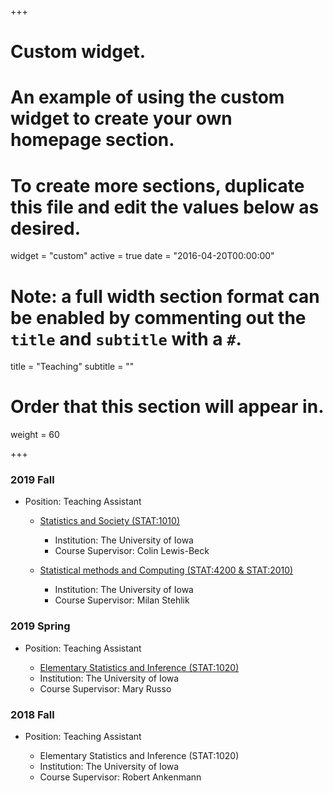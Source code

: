 +++
# Custom widget.
# An example of using the custom widget to create your own homepage section.
# To create more sections, duplicate this file and edit the values below as desired.
widget = "custom"
active = true
date = "2016-04-20T00:00:00"

# Note: a full width section format can be enabled by commenting out the `title` and `subtitle` with a `#`.
title = "Teaching"
subtitle = ""

# Order that this section will appear in.
weight = 60

+++

### 2019 Fall

- Position: Teaching Assistant

    - [Statistics and Society (STAT:1010)](https://issaclee.netlify.com/post/stat1010/)
        * Institution: The University of Iowa
        * Course Supervisor: Colin Lewis-Beck
    
    - [Statistical methods and Computing (STAT:4200 &  STAT:2010)](https://issaclee.netlify.com/post/stat2010/)
        * Institution: The University of Iowa
        * Course Supervisor:  Milan Stehlik

### 2019 Spring

- Position: Teaching Assistant

    - [Elementary Statistics and Inference (STAT:1020)](https://issaclee.netlify.com/post/stat1020/)
    * Institution: The University of Iowa
    * Course Supervisor: Mary Russo

### 2018 Fall

- Position: Teaching Assistant

    - Elementary Statistics and Inference (STAT:1020)
    * Institution: The University of Iowa
    * Course Supervisor: Robert Ankenmann

